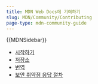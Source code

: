 ```yaml
---
title: MDN Web Docs에 기여하기
slug: MDN/Community/Contributing
page-type: mdn-community-guide
---
```


{{MDNSidebar}}

- [시작하기](/ko/docs/MDN/Community/Contributing/Getting_started)
- [저장소](/ko/docs/MDN/Community/Contributing/Our_repositories)
- [번역](/ko/docs/MDN/Community/Contributing/Translated_content)
- [보안 취약점 응답 절차](/ko/docs/MDN/Community/Contributing/Security_vulnerability_response)
